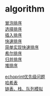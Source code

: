 # algorithm

<a href="https://github.com/tiancityycf/algorithm/blob/master/bubbleSort.php" target="_blank" >冒泡排序</a> </br>
<a href="https://github.com/tiancityycf/algorithm/blob/master/selectSort.php" target="_blank" >选择排序</a></br>
<a href="https://github.com/tiancityycf/algorithm/blob/master/insertSort.php" target="_blank" >插入排序</a></br>
<a href="https://github.com/tiancityycf/algorithm/blob/master/quickSort.php" target="_blank" >快速排序</a></br>
<a href="https://github.com/tiancityycf/algorithm/blob/master/simpleQuickSort.php" target="_blank" >简单实现快速排序</a></br>
<a href="https://github.com/tiancityycf/algorithm/blob/master/shellSort.php" target="_blank" >希尔排序</a></br>
<a href="https://github.com/tiancityycf/algorithm/blob/master/mergeSort.php" target="_blank" >归并排序</a></br>
<a href="https://github.com/tiancityycf/algorithm/blob/master/heapSort.php" target="_blank" >堆排序</a></br>
</br>
<a href="https://github.com/tiancityycf/algorithm/blob/master/echoprint.php" target="_blank" >echoprint优先级问题</a></br>
<a href="https://github.com/tiancityycf/algorithm/blob/master/hashTable.php" target="_blank" >哈希表</a></br>
<a href="https://github.com/tiancityycf/algorithm/blob/master/data.php" target="_blank" >链表、栈、队列模拟</a></br>
